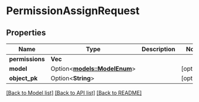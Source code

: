 # PermissionAssignRequest

## Properties

Name | Type | Description | Notes
------------ | ------------- | ------------- | -------------
**permissions** | **Vec<String>** |  | 
**model** | Option<[**models::ModelEnum**](ModelEnum.md)> |  | [optional]
**object_pk** | Option<**String**> |  | [optional]

[[Back to Model list]](../README.md#documentation-for-models) [[Back to API list]](../README.md#documentation-for-api-endpoints) [[Back to README]](../README.md)


